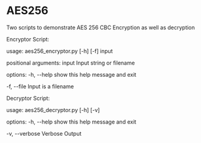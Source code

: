 # AES256
Two scripts to demonstrate AES 256 CBC Encryption as well as decryption


Encryptor Script:


usage: aes256_encryptor.py [-h] [-f] input

positional arguments:
  input       Input string or filename

options:
  -h, --help  show this help message and exit

  
  -f, --file  Input is a filename



Decryptor Script:

usage: aes256_decryptor.py [-h] [-v]


options:
  -h, --help     show this help message and exit

  
  -v, --verbose  Verbose Output

